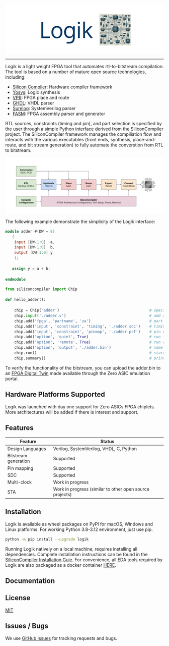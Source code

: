 
![image info](images/logik_logo_with_text.png)

-----------------------------------------------------------------------------------

Logik is a light weight FPGA tool that automates rtl-to-bitstream compilation. The tool is based on a number of mature open source technologies, including:

* [Silicon Compiler](https://github.com/siliconcompiler/siliconcompiler): Hardware compiler framework
* [Yosys](https://github.com/YosysHQ/yosys): Logic synthesis
* [VPR](https://github.com/verilog-to-routing/vtr-verilog-to-routing): FPGA place and route
* [GHDL](https://ghdl.github.io/ghdl/): VHDL parser
* [Surelog](https://github.com/chipsalliance/Surelog): SystemVerilog parser
* [FASM](https://github.com/chipsalliance/fasm): FPGA assembly parser and generator

RTL sources, constraints (timing and pin), and part selection is specified by the user through a simple Python interface derived from the SiliconCompiler project. The SiliconCompiler framework manages the compiliation flow and interacts with the various executables (front ends, synthesis, place-and-route, and bit stream generation) to fully automate the converstion from RTL to bitstream.      

![image info](images/logik_flow.svg)



The following example demonstrate the simplicity of the Logik interface:

```verilog
module adder #(DW = 8)
   (
    input [DW-1:0]  a,
    input [DW-1:0]  b,
    output [DW-1:0] y
    );

   assign y = a + b;

endmodule
```


```python
from siliconcompiler import Chip

def hello_adder():

    chip = Chip('adder')                                        # specify the top module
    chip.input('./adder.v')                                     # add an input file
    chip.add('fpga', 'partname', 'za')                          # part to compile for
    chip.add('input', 'constraint', 'timing', './adder.sdc')    # timing constraints file
    chip.add('input', 'constraint', 'pinmap', './adder.pcf')    # pin constraints file
    chip.add('option', 'quiet', True)                           # run in quiet mode
    chip.add('option', 'remote', True)                          # run compiler through siliconcompiler.com
    chip.add('option', 'output', './adder.bin')                 # name of output bitstream file
    chip.run()                                                  # start compilation
    chip.summary()                                              # print out a summary of compiler run
```

To verify the functionality of the bitstream, you can upload the adder.bin to an [FPGA Digital Twin](https://www.zeroasic.com/emulation?demo=fpga) made available through the Zero ASIC emulation portal.


## Hardware Platforms Supported

Logik was launched with day one support for Zero ASICs FPGA chiplets. More architectures will be added if there is interest and support.

## Features

| Feature              | Status |
|----------------------|--------|
| Design Languages     | Verilog, SystemVerilog, VHDL, C, Python
| Bitstream generation | Supported
| Pin mapping          | Supported
| SDC                  | Supported
| Multi-clock          | Work in progress
| STA                  | Work in progress (similar to other open source projects)

## Installation

Logik is available as wheel packages on PyPI for macOS, Windows and Linux platforms. For working Python 3.8-3.12 environment, just use pip.

```sh
python -m pip install --upgrade logik
```

Running Logik natively on a local machine, requires installing all dependencies. Complete installation instructions can be found in the [SiliconCompiler Installation Guie](). For convenience, all EDA tools required by Logik are also packaged as a docker container [HERE]().

## Documentation

## License

[MIT](LICENSE)

## Issues / Bugs
We use [GitHub Issues](https://github.com/zeroasiccorp/logik/issues) for tracking requests and bugs.
